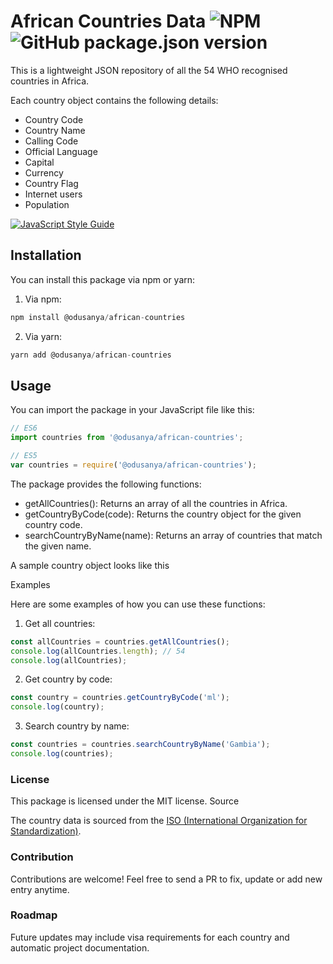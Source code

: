 # African Countries Data ![NPM](https://img.shields.io/npm/l/@odusanya/african-countries.svg?style=popout) ![GitHub package.json version](https://img.shields.io/github/package-json/v/odusanya/African-countries.svg)

This is a lightweight JSON repository of all the 54 WHO recognised countries in Africa.

Each country object contains the following details:
- Country Code
- Country Name
- Calling Code
- Official Language
- Capital
- Currency
- Country Flag
- Internet users
- Population

[![JavaScript Style Guide](https://cdn.rawgit.com/standard/standard/master/badge.svg)](https://github.com/standard/standard)

## Installation

You can install this package via npm or yarn:

1. Via npm: 

``` js
npm install @odusanya/african-countries
```

2. Via yarn:
``` js
yarn add @odusanya/african-countries
```

## Usage
You can import the package in your JavaScript file like this:

``` js
// ES6
import countries from '@odusanya/african-countries';

// ES5
var countries = require('@odusanya/african-countries');
```

The package provides the following functions:

- getAllCountries(): Returns an array of all the countries in Africa.
- getCountryByCode(code): Returns the country object for the given country code.
- searchCountryByName(name): Returns an array of countries that match the given name.

A sample country object looks like this

Examples

Here are some examples of how you can use these functions:

1. Get all countries:
``` js
const allCountries = countries.getAllCountries();
console.log(allCountries.length); // 54 
console.log(allCountries); 
```

2. Get country by code:
``` js
const country = countries.getCountryByCode('ml');
console.log(country);
```

3. Search country by name:
``` js
const countries = countries.searchCountryByName('Gambia');
console.log(countries); 
```

### License

This package is licensed under the MIT license.
Source

The country data is sourced from the [ISO (International Organization for Standardization)](https://www.iso.org/iso-3166-country-codes.html).

### Contribution

Contributions are welcome! Feel free to send a PR to fix, update or add new entry anytime.

### Roadmap

Future updates may include visa requirements for each country and automatic project documentation.
